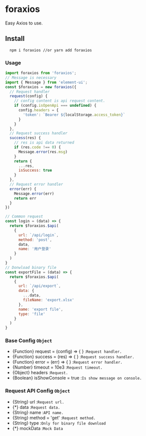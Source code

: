 # foraxios
Easy Axios to use.
## Install

``` node
  npm i foraxios //or yarn add foraxios
```

### Usage

``` js
import foraxios from 'foraxios';
// Message is necessary
import { Message } from 'element-ui';
const $foraxios = new foraxios({
  // Request handler
  request(config) {
    // config content is api request content.
    if (config.isOpenApi === undefined) {
      config.headers = {
        'token': `Bearer ${localStorage.access_token}`
      }
    }
  },
  // Request success handler
  success(res) {
    // res is api data returned
    if (res.code !== 0) {
      Message.error(res.msg)
    }
    return {
      ...res,
      isSuccess: true
    }
  },
  // Request error handler
  error(err) {
    Message.error(err)
    return err
  }
})

// Common request
const login = (data) => {
  return $foraxios.$api(
    {
      url: `/api/login`,
      method: 'post',
      data,
      name: '用户登录'
    }
  )
}
// Donwload binary file
const exportFile = (data) => {
  return $foraxios.$api(
    {
      url: `/api/export`,
      data: {
        ...data,
        fileName: 'export.xlsx'
      },
      name: 'export file',
      type: 'file'
    }
  )
}
```


### Base Config `Object`
  - {Function} request = (config) => { } :`Request handler.`
  - {Function} success = (res) => { } :`Request success handler.`
  - {Function} error = (err) => { } :`Request error handler.`
  - {Number} timeout = 10e3 :`Request timeout.`
  - {Object} headers  :`Request.`
  - {Boolean} isShowConsole = true :`Is show message on console.`

### Request API Config `Object`
  - {String} url  :`Request url.`
  - {*} data  :`Request data.`
  - {String} name  :`API name.`
  - {String} method = 'get' :`Request method.`
  - {String} type  :`Only for binary file download`
  - {*} mockData  :`Mock Data`